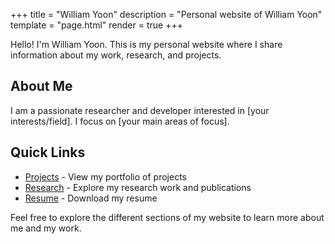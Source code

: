 +++
title = "William Yoon"
description = "Personal website of William Yoon"
template = "page.html"
render = true
+++

Hello! I'm William Yoon. This is my personal website where I share information about my work, research, and projects.

## About Me
I am a passionate researcher and developer interested in [your interests/field]. I focus on [your main areas of focus].

## Quick Links
- [Projects](/projects) - View my portfolio of projects
- [Research](/research) - Explore my research work and publications
- [Resume](/resume) - Download my resume

Feel free to explore the different sections of my website to learn more about me and my work. 